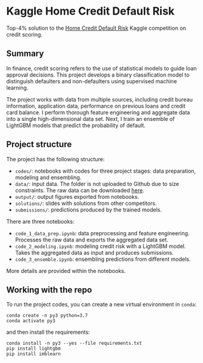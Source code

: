 # Kaggle Home Credit Default Risk

Top-4% solution to the [Home Credit Default Risk](https://www.kaggle.com/c/home-credit-default-risk) Kaggle competition on credit scoring.


## Summary

In finance, credit scoring refers to the use of statistical models to guide loan approval decisions. This project develops a binary classification model to distinguish defaulters and non-defaulters using supervised machine learning.

The project works with data from multiple sources, including credit bureau information, application data, performance on previous loans and credit card balance. I perform thorough feature engineering and aggregate data into a single high-dimensional data set. Next, I train an ensemble of LightGBM models that predict the probability of default.


## Project structure

The project has the following structure:
- `codes/`: notebooks with codes for three project stages: data preparation, modeling and ensembling.
- `data/`: input data. The folder is not uploaded to Github due to size constraints. The raw data can be downloaded [here](https://www.kaggle.com/c/home-credit-default-risk).
- `output/`: output figures exported from notebooks.
- `solutions/`: slides with solutions from other competitors.
- `submissions/`: predictions produced by the trained models.

There are three notebooks:
- `code_1_data_prep.ipynb`: data preprocessing and feature engineering. Processes the raw data and exports the aggregated data set.
- `code_2_modeling.ipynb`: modeling credit risk with a LightGBM model. Takes the aggregated data as input and produces submissions.
- `code_3_ensemble.ipynb`: ensembling predictions from different models.

More details are provided within the notebooks.


## Working with the repo

To run the project codes, you can create a new virtual environment in `conda`:

```
conda create -n py3 python=3.7
conda activate py3
```

and then install the requirements:

```
conda install -n py3 --yes --file requirements.txt
pip install lightgbm
pip install imblearn
```
